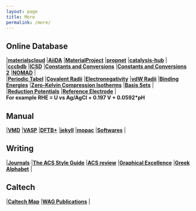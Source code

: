 ```yaml
---
layout: page
title: More
permalink: /more/
---
```


## **Online Database**
|[**materialscloud**](https://www.materialscloud.org/)
|[**AiiDA**](http://www.aiida.net/team/)
|[**MaterialProject**](https://materialsproject.org/)
|[**propnet**](https://propnet.lbl.gov/)
|[**catalysis-hub**](https://www.catalysis-hub.org/)
|  
|[**cccbdb**](https://cccbdb.nist.gov/introx.asp)
|[**ICSD**](https://icsd.fiz-karlsruhe.de/search/basic.xhtml;jsessionid=B6E155DB8CCB50FA6FDA8AC46FBC7954)
|[**Constants and Conversions**](http://web.utk.edu/~rcompton/constants)
|[**Constants and Conversions 2**](http://halas.rice.edu/conversions)
|[**NOMAD**](https://nomad-coe.eu/)
|  
|[**Periodic Tabel**](http://www.rsc.org/periodic-table)
|[**Covalent Radii**](http://tcheng.org/more/valence/)
|[**Electronegativity**](http://www.mikeblaber.org/oldwine/chm1045/notes/Bonding/Polarity/Bond05.htm)
|[**vdW Radii**](http://periodictable.com/Properties/A/VanDerWaalsRadius.v.html)
|[**Binding Energies**](http://pubs.acs.org/doi/pdfplus/10.1021/acs.jpcc.6b06154)
|[**Zero-Kelvin Compression Isotherms**](http://aip.scitation.org/doi/abs/10.1063/1.4963086)
|[**Basis Sets**](https://bse.pnl.gov/bse/portal)
|  
|[**Reduction Potentials**](http://folk.ntnu.no/andersty/2.%20Klasse/KJ1042%20Termodynamikk%20med%20lab/Lab/Oppgave%205%20-%20Standard%20reduksjonspotensial/Rapportfiler/E0.pdf)
|[**Reference Electrode**](https://en.wikipedia.org/wiki/Reference_electrode)
|  
**For example RHE = U vs Ag/AgCl + 0.197 V + 0.0592*pH**  

## **Manual**
|[**VMD**](http://www.ks.uiuc.edu/Research/vmd/current/ug/)
|[**VASP**](http://cms.mpi.univie.ac.at/vasp/vasp/vasp.html)
|[**DFTB+**](https://www.dftbplus.org/documentation/)
|[**jekyll**](https://jekyllrb.com/)
|[**mopac**](http://openmopac.net/manual/)
|[**Softwares**](http://www.tcheng.org/more/softwares)
|  

## **Writing**
|[**Journals**](http://tcheng.org/journals/)
|[**The ACS Style Guide**](http://pubs.acs.org/isbn/9780841239999)
|[**ACS review**](https://www.acsreviewerlab.org/?elqTrackId=6fa9455f4dce4e98bd4728edbc0f86db&elq=7393f4bfd9cc458aa115e2eedceee673&elqaid=5672&elqat=1&elqCampaignId=1840)
|[**Graphical Excellence**](http://pubs.acs.org/doi/pdfplus/10.1021/jz500997e)
|[**Greek Alphabet**](http://www.omniglot.com/images/writing/classical_attic.gif)
|

## **Caltech**
|[**Caltech Map**](http://s3-us-west-1.amazonaws.com/www-prod-storage.cloud.caltech.edu/Caltech_Map.pdf)
|[**WAG Publications**](http://authors.library.caltech.edu/view/person-az/Goddard-W-A-III.html)
|


